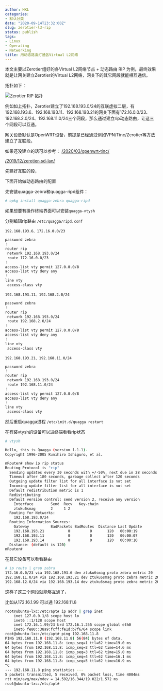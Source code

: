 ```yaml
---
author: HKL
categories:
- 默认分类
date: "2020-09-14T23:32:00Z"
slug: zerotier-l3-rip
status: publish
tags:
- Linux
- Operating
- Networking
title: 用动态路由打通各Virtual L2网络
---
```


本文主要以Zerotier组好的各Virtual L2网络节点 + 动态路由 RIP 为例，最终效果就是让网关建立Zerotier的Virtual L2网络，网关下的其它网段就能相互通信。

拓扑如下：

![Zerotier RIP 拓扑][1]

例如如上拓扑，Zerotier建立了192.168.193.0/24的互联虚拟二层，有192.168.193.6、192.168.193.11、192.168.193.21的网关下面有172.16.0.0/23、192.168.2.0/24、192.168.11.0/24三个网段，那么通过建立rip动态路由，让这三个网段可以互通。

网关设备默认是OpenWRT设备，前提是已经通过例如VPN/Tinc/Zerotier等方法建立了互联段。

如果还没建立的话可以参考：
[/2020/03/openwrt-tinc/](/2020/03/openwrt-tinc/)

[/2019/12/zerotier-sd-lan/](/2019/12/zerotier-sd-lan/)

先建好互联的段，

下面开始做动态路由的配置

<!--more-->

先安装quagga-zebra和quagga-ripd组件：

```bash
# opkg install quagga-zebra quagga-ripd
```

如果想要有操作终端界面可以安装`quagga-vtysh`

分别编辑rip路由
`/etc/quagga/ripd.conf`

`192.168.193.6、172.16.0.0/23`
```bash
password zebra
!
router rip
 network 192.168.193.0/24
 route 172.16.0.0/23
!
access-list vty permit 127.0.0.0/8
access-list vty deny any
!
line vty
 access-class vty
```

`192.168.193.11、192.168.2.0/24`
```bash
password zebra
!
router rip
 network 192.168.193.0/24
 route 192.168.2.0/24
!
access-list vty permit 127.0.0.0/8
access-list vty deny any
!
line vty
 access-class vty
```

`192.168.193.21、192.168.11.0/24`
```bash
password zebra
!
router rip
 network 192.168.193.0/24
 route 192.168.11.0/24
!
access-list vty permit 127.0.0.0/8
access-list vty deny any
!
line vty
 access-class vty
```

然后重启quagga进程
`/etc/init.d/quagga restart`

在有装vtysh的设备可以进终端看看rip状态
```bash
# vtysh

Hello, this is Quagga (version 1.1.1).
Copyright 1996-2005 Kunihiro Ishiguro, et al.

nRouter# show ip rip status
Routing Protocol is "rip"
  Sending updates every 30 seconds with +/-50%, next due in 28 seconds
  Timeout after 180 seconds, garbage collect after 120 seconds
  Outgoing update filter list for all interface is not set
  Incoming update filter list for all interface is not set
  Default redistribution metric is 1
  Redistributing:
  Default version control: send version 2, receive any version
    Interface        Send  Recv   Key-chain
    ztuku6smag       2     1 2
  Routing for Networks:
    192.168.193.0/24
  Routing Information Sources:
    Gateway          BadPackets BadRoutes  Distance Last Update
    192.168.193.21           0         0       120   00:00:19
    192.168.193.11           0         0       120   00:00:07
    192.168.193.14           0         0       120   00:00:10
  Distance: (default is 120)
nRouter#

```

在其它设备可以看看路由
```bash
# ip route | grep zebra
172.16.0.0/23 via 192.168.193.6 dev ztuku6smag proto zebra metric 20
192.168.11.0/24 via 192.168.193.21 dev ztuku6smag proto zebra metric 20
192.168.12.0/24 via 192.168.193.14 dev ztuku6smag proto zebra metric 20

```
这样子这三个网段就能够互通了，

比如从172.16.1.99 可以通 192.168.11.8
```bash 
root@ubuntu-lxc:/etc/apt# ip addr | grep inet
    inet 127.0.0.1/8 scope host lo
    inet6 ::1/128 scope host 
    inet 172.16.1.99/23 brd 172.16.1.255 scope global eth0
    inet6 fe80::38a9:fcff:fe1d:b7f6/64 scope link 
root@ubuntu-lxc:/etc/apt# ping 192.168.11.8
PING 192.168.11.8 (192.168.11.8) 56(84) bytes of data.
64 bytes from 192.168.11.8: icmp_seq=1 ttl=62 time=19.0 ms
64 bytes from 192.168.11.8: icmp_seq=2 ttl=62 time=14.6 ms
64 bytes from 192.168.11.8: icmp_seq=3 ttl=62 time=15.0 ms
64 bytes from 192.168.11.8: icmp_seq=4 ttl=62 time=16.1 ms
64 bytes from 192.168.11.8: icmp_seq=5 ttl=62 time=16.9 ms
^C
--- 192.168.11.8 ping statistics ---
5 packets transmitted, 5 received, 0% packet loss, time 4004ms
rtt min/avg/max/mdev = 14.592/16.344/19.022/1.572 ms
root@ubuntu-lxc:/etc/apt# 
```

  [1]: https://cdn.jsdelivr.net/gh/hiplon/blog-photo/2020/09/MDg1hzo.png



